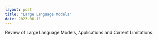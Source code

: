 ```yaml
---
layout: post
title: "Large Language Models"
date: 2023-06-10
---
```

Review of Large Language Models, Applications and Current Limitations.
